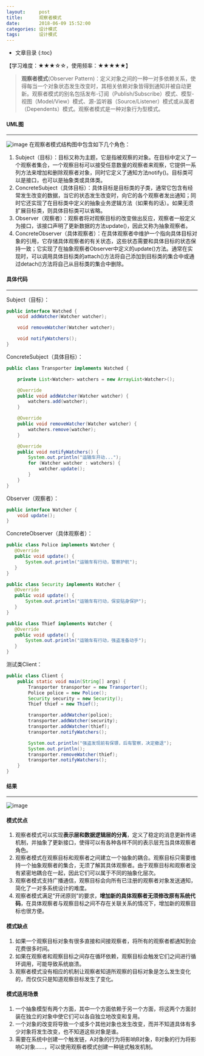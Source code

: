 ```yaml
---
layout:     post
title:      观察者模式
date:       2018-06-09 15:52:00
categories: 设计模式
tags:       设计模式
---
```


* 文章目录
{:toc}

【学习难度：★★★☆☆，使用频率：★★★★★】

> **观察者模式**(Observer Pattern)：定义对象之间的一种一对多依赖关系，使得每当一个对象状态发生改变时，其相关依赖对象皆得到通知并被自动更新。观察者模式的别名包括发布-订阅（Publish/Subscribe）模式、模型-视图（Model/View）模式、源-监听器（Source/Listener）模式或从属者（Dependents）模式。观察者模式是一种对象行为型模式。




#### UML图

---

![image](http://oc26wuqdw.bkt.clouddn.com/2018/6/pattern/observer/observer-uml.png)
在观察者模式结构图中包含如下几个角色：
1. Subject（目标）：目标又称为主题，它是指被观察的对象。在目标中定义了一个观察者集合，一个观察目标可以接受任意数量的观察者来观察，它提供一系列方法来增加和删除观察者对象，同时它定义了通知方法notify()。目标类可以是接口，也可以是抽象类或具体类。
2. ConcreteSubject（具体目标）：具体目标是目标类的子类，通常它包含有经常发生改变的数据，当它的状态发生改变时，向它的各个观察者发出通知；同时它还实现了在目标类中定义的抽象业务逻辑方法（如果有的话）。如果无须扩展目标类，则具体目标类可以省略。
3. Observer（观察者）：观察者将对观察目标的改变做出反应，观察者一般定义为接口，该接口声明了更新数据的方法update()，因此又称为抽象观察者。
4. ConcreteObserver（具体观察者）：在具体观察者中维护一个指向具体目标对象的引用，它存储具体观察者的有关状态，这些状态需要和具体目标的状态保持一致；它实现了在抽象观察者Observer中定义的update()方法。通常在实现时，可以调用具体目标类的attach()方法将自己添加到目标类的集合中或通过detach()方法将自己从目标类的集合中删除。
#### 具体代码

---

Subject（目标）：
```java
public interface Watched {
    void addWatcher(Watcher watcher);

    void removeWatcher(Watcher watcher);

    void notifyWatchers();
}
```

 ConcreteSubject（具体目标）：

```java
public class Transporter implements Watched {

    private List<Watcher> watchers = new ArrayList<Watcher>();

    @Override
    public void addWatcher(Watcher watcher) {
        watchers.add(watcher);
    }

    @Override
    public void removeWatcher(Watcher watcher) {
        watchers.remove(watcher);
    }

    @Override
    public void notifyWatchers() {
        System.out.println("运输车开动...");
        for (Watcher watcher : watchers) {
            watcher.update();
        }
    }
}
```

Observer（观察者）：
```java
public interface Watcher {
    void update();
}
```

 ConcreteObserver（具体观察者）：
 ```java
 public class Police implements Watcher {
    @Override
    public void update() {
        System.out.println("运输车有行动，警察护航");
    }
}

public class Security implements Watcher {
    @Override
    public void update() {
        System.out.println("运输车有行动，保安贴身保护");
    }
}

public class Thief implements Watcher {
    @Override
    public void update() {
        System.out.println("运输车有行动，强盗准备动手");
    }
}
 ```

测试类Client：
```java
public class Client {
    public static void main(String[] args) {
        Transporter transporter = new Transporter();
        Police police = new Police();
        Security security = new Security();
        Thief thief = new Thief();

        transporter.addWatcher(police);
        transporter.addWatcher(security);
        transporter.addWatcher(thief);
        transporter.notifyWatchers();

        System.out.println("强盗发现前有保镖，后有警察，决定撤退");
        System.out.println();
        transporter.removeWatcher(thief);
        transporter.notifyWatchers();
    }
}
```

#### 结果

---

![image](http://oc26wuqdw.bkt.clouddn.com/2018/6/pattern/observer/observer-result.png)


#### 模式优点
1. 观察者模式可以实现**表示层和数据逻辑层的分离**，定义了稳定的消息更新传递机制，并抽象了更新接口，使得可以有各种各样不同的表示层充当具体观察者角色。
2. 观察者模式在观察目标和观察者之间建立一个抽象的耦合。观察目标只需要维持一个抽象观察者的集合，无须了解其具体观察者。由于观察目标和观察者没有紧密地耦合在一起，因此它们可以属于不同的抽象化层次。
3. 观察者模式支持广播通信，观察目标会向所有已注册的观察者对象发送通知，简化了一对多系统设计的难度。
4. 观察者模式满足“开闭原则”的要求，**增加新的具体观察者无须修改原有系统代码**，在具体观察者与观察目标之间不存在关联关系的情况下，增加新的观察目标也很方便。


#### 模式缺点
1. 如果一个观察目标对象有很多直接和间接观察者，将所有的观察者都通知到会花费很多时间。
2. 如果在观察者和观察目标之间存在循环依赖，观察目标会触发它们之间进行循环调用，可能导致系统崩溃。
3. 观察者模式没有相应的机制让观察者知道所观察的目标对象是怎么发生变化的，而仅仅只是知道观察目标发生了变化。

#### 模式适用场景
1. 一个抽象模型有两个方面，其中一个方面依赖于另一个方面，将这两个方面封装在独立的对象中使它们可以各自独立地改变和复用。
2. 一个对象的改变将导致一个或多个其他对象也发生改变，而并不知道具体有多少对象将发生改变，也不知道这些对象是谁。
3. 需要在系统中创建一个触发链，A对象的行为将影响B对象，B对象的行为将影响C对象……，可以使用观察者模式创建一种链式触发机制。
